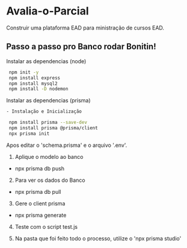 # Avalia-o-Parcial
Construir uma plataforma EAD para ministração de cursos EAD.

## Passo a passo pro Banco rodar Bonitin!

Instalar as dependencias (node)

```bash
 npm init -y
 npm install express
 npm install mysql2
 npm install -D nodemon
```

Instalar as dependencias (prisma)

```bash
- Instalação e Inicialização

 npm install prisma --save-dev
 npm install prisma @prisma/client
 npx prisma init
```

Apos editar o 'schema.prisma' e o arquivo '.env'.

1. Aplique o modelo ao banco
- npx prisma db push

2. Para ver os dados do Banco
- npx prisma db pull

3. Gere o client prisma
- npx prisma generate

4. Teste com o script test.js

5. Na pasta que foi feito todo o processo, utilize o 'npx prisma studio'